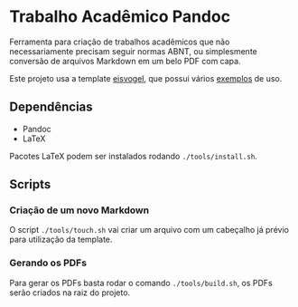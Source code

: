 # Trabalho Acadêmico Pandoc

Ferramenta para criação de trabalhos acadêmicos que não necessariamente precisam seguir normas ABNT, ou simplesmente
conversão de arquivos Markdown em um belo PDF com capa.

Este projeto usa a template [eisvogel](https://github.com/Wandmalfarbe/pandoc-latex-template), que possui vários
[exemplos](https://github.com/Wandmalfarbe/pandoc-latex-template/tree/master/examples) de uso.

## Dependências

- Pandoc
- LaTeX

Pacotes LaTeX podem ser instalados rodando `./tools/install.sh`.

## Scripts

### Criação de um novo Markdown

O script `./tools/touch.sh` vai criar um arquivo com um cabeçalho já prévio para utilização da template.

### Gerando os PDFs

Para gerar os PDFs basta rodar o comando `./tools/build.sh`, os PDFs serão criados na raiz do projeto.
